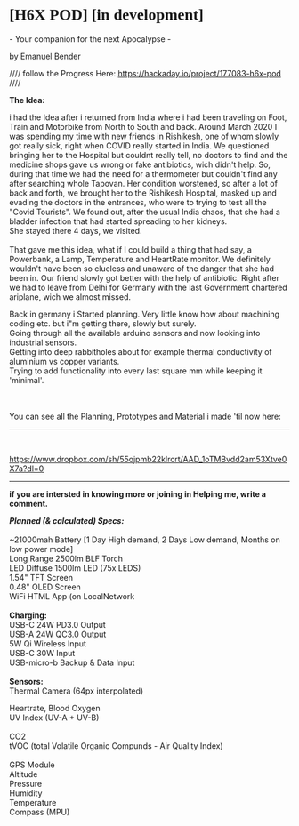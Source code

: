 
<h1 style="font-family:verdana;">[H6X POD] [in development]</h1>
- Your companion for the next Apocalypse -							

<p>by Emanuel Bender
  
//// follow the Progress Here: https://hackaday.io/project/177083-h6x-pod ////

<p><b>The Idea:</b><br/>

i had the Idea after i returned from India where i had been traveling on Foot, Train and Motorbike from North to South and back. 
Around March 2020 I was spending my time with new friends in Rishikesh, one of whom slowly got really sick, right when COVID really started in India.
We questioned bringing her to the Hospital but couldnt really tell, no doctors to find and the medicine shops gave us wrong or fake antibiotics, wich didn't help.
So, during that time we had the need for a thermometer but couldn't find any after searching whole Tapovan.
Her condition worstened, so after a lot of back and forth, we brought her to the Rishikesh Hospital, masked up and evading the doctors in the entrances, who were to trying to test all the "Covid Tourists".
We found out, after the usual India chaos, that she had a bladder infection that had started spreading to her kidneys. <br/>
She stayed there 4 days, we visited. <br/>
<br/>
That gave me this idea, what if I could build a thing that had say, a Powerbank, a Lamp, Temperature and HeartRate monitor.
We definitely wouldn't have been so clueless and unaware of the danger that she had been in.
Our friend slowly got better with the help of antibiotic. Right after we had to leave from Delhi for Germany with the last 
Government chartered ariplane, wich we almost missed.<br/>

Back in germany i Started planning. Very little know how about machining coding etc. but i"m getting there, slowly but surely.<br/>
Going through all the available arduino sensors and now looking into industrial sensors.<br/>
Getting into deep rabbitholes about for example thermal conductivity of aluminium vs copper variants.<br/>
Trying to add functionality into every last square mm while keeping it 'minimal'.<br/>
<br/>
<br/>

You can see all the Planning, Prototypes and Material i made 'til now here:<br/>
______________________________________________________________________________
<br/>

https://www.dropbox.com/sh/55ojpmb22klrcrt/AAD_1oTMBvdd2am53Xtve0X7a?dl=0 <br/>
______________________________________________________________________________
<p>
<b>if you are intersted in knowing more or joining in Helping me, write a comment.</b>
<p>    <p/>


<p><i><b> Planned (& calculated) Specs:</b></i><br/>
<br/>
~21000mah Battery [1 Day High demand, 2 Days Low demand, Months on low power mode]<br/>
Long Range 2500lm BLF Torch<br/>
LED Diffuse 1500lm LED (75x LEDS)<br/>
1.54" TFT Screen<br/>
0.48" OLED Screen <br/>
WiFi HTML App (on LocalNetwork<br/>
<br/>
<b>Charging:</b><br/>
USB-C 24W PD3.0 Output<br/>
USB-A 24W QC3.0 Output<br/>
5W Qi Wireless Input<br/>
USB-C 30W Input<br/>
USB-micro-b Backup & Data Input<br/>
<br/>
<b> Sensors:</b><br/>
Thermal Camera (64px interpolated) <p/>
Heartrate, Blood Oxygen<br/>
UV Index (UV-A + UV-B)<br/>
<br/>
CO2<br/>
tVOC (total Volatile Organic Compunds - Air Quality Index)<br/>
<br/>
GPS Module<br/>
Altitude<br/>
Pressure<br/>
Humidity<br/>
Temperature<br/>
Compass (MPU)<br/>
  <br/>






